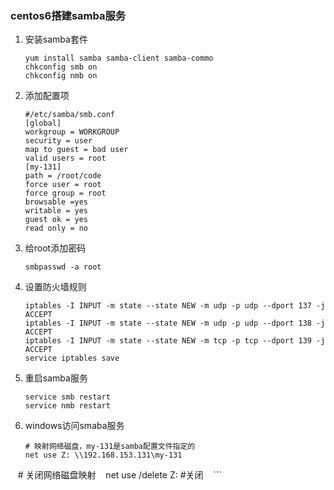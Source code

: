 ### centos6搭建samba服务
1. 安装samba套件
    ```
    yum install samba samba-client samba-commo
    chkconfig smb on
    chkconfig nmb on
    ```
1. 添加配置项
    ```
    #/etc/samba/smb.conf
    [global]  
    workgroup = WORKGROUP  
    security = user 
    map to guest = bad user  
    valid users = root
    [my-131]  
    path = /root/code
    force user = root
    force group = root
    browsable =yes  
    writable = yes  
    guest ok = yes  
    read only = no
    ```
1. 给root添加密码
    ```
    smbpasswd -a root
    ```
1. 设置防火墙规则
    ```
    iptables -I INPUT -m state --state NEW -m udp -p udp --dport 137 -j ACCEPT  
    iptables -I INPUT -m state --state NEW -m udp -p udp --dport 138 -j ACCEPT
    iptables -I INPUT -m state --state NEW -m tcp -p tcp --dport 139 -j ACCEPT
    service iptables save  
    ```
1. 重启samba服务
    ```
    service smb restart
    service nmb restart
    ```
1. windows访问smaba服务
    ```
    # 映射网络磁盘，my-131是samba配置文件指定的
    net use Z: \\192.168.153.131\my-131
    # 关闭网络磁盘映射
    net use /delete Z: #关闭
    ```
